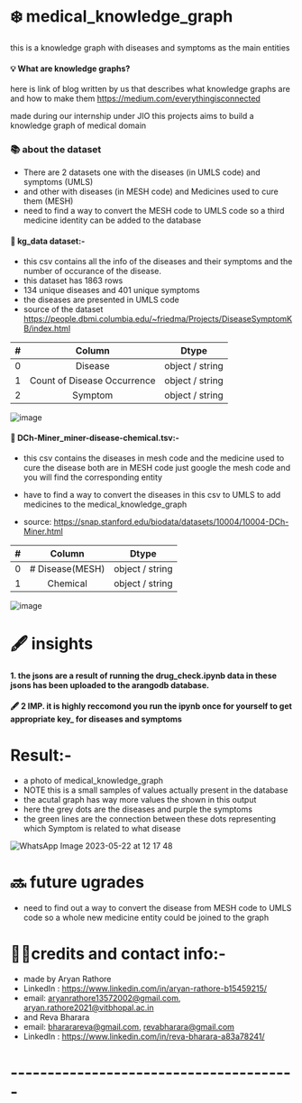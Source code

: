 # ❄️ medical_knowledge_graph
this is a knowledge graph with diseases and symptoms as the main entities

#### 💡 What are knowledge graphs? 

here is link of blog written by us that describes what knowledge graphs are and how to make them 
https://medium.com/everythingisconnected

made during our internship under JIO this projects aims to build a knowledge graph of medical domain 

### 📚 about the dataset

* There are 2 datasets one with the diseases (in UMLS code) and symptoms (UMLS) 
* and other with diseases (in MESH code) and Medicines used to cure them (MESH)
* need to find a way to convert the MESH code to UMLS code so a third medicine identity can be added to the database

#### 📕 kg_data dataset:-

* this csv contains all the info of the diseases and their symptoms and the number of occurance of the disease.
* this dataset has 1863 rows
* 134 unique diseases and  401 unique symptoms
* the diseases are presented in UMLS code
* source of the dataset https://people.dbmi.columbia.edu/~friedma/Projects/DiseaseSymptomKB/index.html

| #   | Column     | Dtype   |
|:---: | :------: |  :-----: |
| 0   | Disease   |  object / string   |
| 1   | Count of Disease Occurrence     |  object / string  |
| 2   | Symptom       |  object / string   |

![image](https://github.com/aryanrathore1012/medical_knowledge_graph/assets/91218998/b5eb1298-2692-4b4d-bd89-18f4a67a6a9e)

#### 📗 DCh-Miner_miner-disease-chemical.tsv:-

* this csv contains the diseases in mesh code and the medicine used to cure the disease both are in MESH code just google the mesh code and you will find the corresponding entity

* have to find a way to convert the diseases in this csv to UMLS to add medicines to the medical_knowledge_graph

* source: https://snap.stanford.edu/biodata/datasets/10004/10004-DCh-Miner.html 

| #   | Column    |  Dtype   | 
| :---:  | :------: |  :-----: | 
| 0   | # Disease(MESH)   |  object / string    |
| 1   | Chemical  |  object / string    |

![image](https://github.com/aryanrathore1012/medical_knowledge_graph/assets/91218998/e7349b93-e438-4669-b583-2c09245667e6)


# 🖋️ insights

#### 1. the jsons are a result of running the drug_check.ipynb data in these jsons has been uploaded to the arangodb database.

#### 🖋️ 2 IMP. it is highly reccomond you run the ipynb once for yourself to get appropriate key_ for diseases and symptoms 

# Result:-  

* a photo of medical_knowledge_graph 
* NOTE this is a small samples of values actually present in the database
* the acutal graph has way more values the shown in this output
* here the grey dots are the diseases and purple the symptoms
* the green lines are the connection between these dots representing which Symptom is related to what disease

![WhatsApp Image 2023-05-22 at 12 17 48](https://github.com/aryanrathore1012/medical_knowledge_graph/assets/91218998/7e5cdf6a-5361-40b2-9da3-4c66b1aa562a)

# 🔜 future ugrades

* need to find out a way to convert the disease from MESH code to UMLS code so a whole new medicine entity could be joined to the graph

# 👨‍🦱credits and contact info:-

* made by Aryan Rathore
* LinkedIn : https://www.linkedin.com/in/aryan-rathore-b15459215/
* email: aryanrathore13572002@gmail.com, aryan.rathore2021@vitbhopal.ac.in
* and Reva Bharara
* email: bhararareva@gmail.com, revabharara@gmail.com
* LinkedIn : https://www.linkedin.com/in/reva-bharara-a83a78241/


# ---------------------------------------
